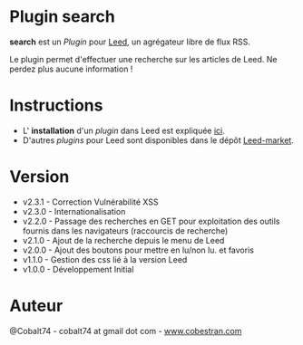 Plugin search
=============

**search** est un _Plugin_ pour [Leed](http://projet.idleman.fr/leed), un agrégateur libre de flux RSS.

Le plugin permet d'effectuer une recherche sur les articles de Leed. Ne perdez plus aucune information !

Instructions
============

* L' **installation** d'un _plugin_ dans Leed est expliquée [ici](http://projet.idleman.fr/leed/?page=Plugins).
* D'autres _plugins_ pour Leed sont disponibles dans le dépôt [Leed-market](https://github.com/ldleman/Leed-market).

Version
=======

* v2.3.1  -  Correction Vulnérabilité XSS
* v2.3.0  -  Internationalisation
* v2.2.0  -  Passage des recherches en GET pour exploitation des outils fournis dans les navigateurs (raccourcis de recherche)
* v2.1.0  -  Ajout de la recherche depuis le menu de Leed
* v2.0.0  -  Ajout des boutons pour mettre en lu/non lu. et favoris
* v1.1.0  -  Gestion des css lié à la version Leed
* v1.0.0  -  Développement Initial

Auteur
=======
@Cobalt74 - cobalt74 at gmail dot com - www.cobestran.com